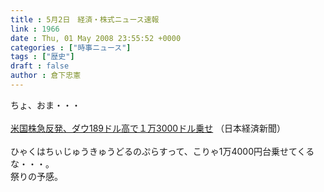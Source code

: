 ```yaml
---
title : 5月2日　経済・株式ニュース速報
link : 1966
date : Thu, 01 May 2008 23:55:52 +0000
categories : ["時事ニュース"]
tags : ["歴史"]
draft : false
author : 倉下忠憲
---
```


ちょ、おま・・・<BR><BR><A HREF="http://www.nikkei.co.jp/news/main/20080502NTE2INK0102052008.html" TARGET="_blank">米国株急反発、ダウ189ドル高で１万3000ドル乗せ</A> （日本経済新聞）<BR><BR>ひゃくはちぃじゅうきゅうどるのぷらすって、こりゃ1万4000円台乗せてくるな・・・。<BR>祭りの予感。<br><br>
